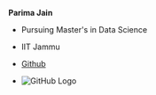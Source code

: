 **Parima Jain**

* Pursuing Master's in Data Science

* IIT Jammu

* [Github](https://github.com/parima23/)

* ![GitHub Logo](https://github.com/parima23?tab=repositories)
